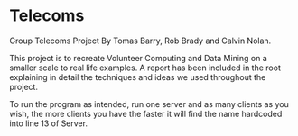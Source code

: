 # Telecoms
Group Telecoms Project
By Tomas Barry, Rob Brady and Calvin Nolan.

This project is to recreate Volunteer Computing and Data Mining on a smaller scale to real life examples. 
A report has been included in the root explaining in detail the techniques and ideas we used throughout
the project.

To run the program as intended, run one server and as many clients as you wish, the more clients you have the faster it will find the name hardcoded into line 13 of Server.
